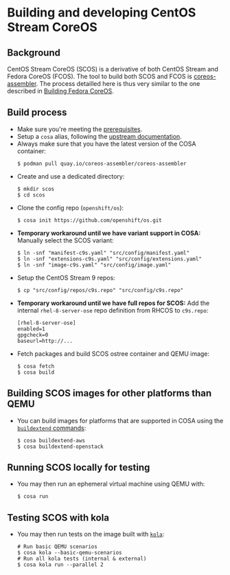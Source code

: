 # Building and developing CentOS Stream CoreOS

## Background

CentOS Stream CoreOS (SCOS) is a derivative of both CentOS Stream and Fedora
CoreOS (FCOS). The tool to build both SCOS and FCOS is [coreos-assembler]. The
process detailled here is thus very similar to the one described in [Building
Fedora CoreOS].

## Build process

- Make sure you're meeting the [prerequisites].
- Setup a `cosa` alias, following the [upstream documentation][cosa-alias].
- Always make sure that you have the latest version of the COSA container:
  ```
  $ podman pull quay.io/coreos-assembler/coreos-assembler
  ```
- Create and use a dedicated directory:
  ```
  $ mkdir scos
  $ cd scos
  ```
- Clone the config repo (`openshift/os`):
  ```
  $ cosa init https://github.com/openshift/os.git
  ```
- **Temporary workaround until we have variant support in COSA:** Manually
  select the SCOS variant:
  ```
  $ ln -snf "manifest-c9s.yaml" "src/config/manifest.yaml"
  $ ln -snf "extensions-c9s.yaml" "src/config/extensions.yaml"
  $ ln -snf "image-c9s.yaml" "src/config/image.yaml"
  ```
- Setup the CentOS Stream 9 repos:
  ```
  $ cp "src/config/repos/c9s.repo" "src/config/c9s.repo"
  ```
- **Temporary workaround until we have full repos for SCOS:** Add the internal
  `rhel-8-server-ose` repo definition from RHCOS to `c9s.repo`:
  ```
  [rhel-8-server-ose]
  enabled=1
  gpgcheck=0
  baseurl=http://...
  ```
- Fetch packages and build SCOS ostree container and QEMU image:
  ```
  $ cosa fetch
  $ cosa build
  ```

## Building SCOS images for other platforms than QEMU

- You can build images for platforms that are supported in COSA using the
  [`buildextend` commands][buildextend]:
  ```
  $ cosa buildextend-aws
  $ cosa buildextend-openstack
  ```

## Running SCOS locally for testing

- You may then run an ephemeral virtual machine using QEMU with:
  ```
  $ cosa run
  ```

## Testing SCOS with kola

- You may then run tests on the image built with [`kola`][kola]:
  ```
  # Run basic QEMU scenarios
  $ cosa kola --basic-qemu-scenarios
  # Run all kola tests (internal & external)
  $ cosa kola run --parallel 2
  ```

[coreos-assembler]: https://github.com/coreos/coreos-assembler/
[Building Fedora CoreOS]: https://coreos.github.io/coreos-assembler/building-fcos/
[prerequisites]: https://coreos.github.io/coreos-assembler/building-fcos/#getting-started---prerequisites
[cosa-alias]: https://coreos.github.io/coreos-assembler/building-fcos/#define-a-bash-alias-to-run-cosa
[buildextend]: https://coreos.github.io/coreos-assembler/cosa/#buildextend-commands
[kola]: https://coreos.github.io/coreos-assembler/kola/
